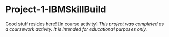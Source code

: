 # Project-1-IBMSkillBuild
Good stuff resides here! [In course activity]
*This project was completed as a coursework activity. It is intended for educational purposes only.*
